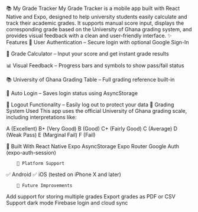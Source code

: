 📚 My Grade Tracker
My Grade Tracker is a mobile app built with React Native and Expo, designed to help university students easily calculate and track their academic grades. It supports manual score input, displays the corresponding grade based on the University of Ghana grading system, and provides visual feedback with a clean and user-friendly interface.
                        ✨ Features
🔐 User Authentication – Secure login with optional Google Sign-In

🧮 Grade Calculator – Input your score and get instant grade results

📊 Visual Feedback – Progress bars and symbols to show pass/fail status

📚 University of Ghana Grading Table – Full grading reference built-in

💾 Auto Login – Saves login status using AsyncStorage

🚪 Logout Functionality – Easily log out to protect your data
🏫 Grading System Used
This app uses the official University of Ghana grading scale, including interpretations like:

A (Excellent)
B+ (Very Good)
B (Good)
C+ (Fairly Good)
C (Average)
D (Weak Pass)
E (Marginal Fail)
F (Fail)

🔧 Built With
React Native
Expo
AsyncStorage
Expo Router
Google Auth (expo-auth-session)

        📱 Platform Support
✅ Android
✅ iOS (tested on iPhone X and later)

        🧠 Future Improvements
Add support for storing multiple grades
Export grades as PDF or CSV
Support dark mode
Firebase login and cloud sync
